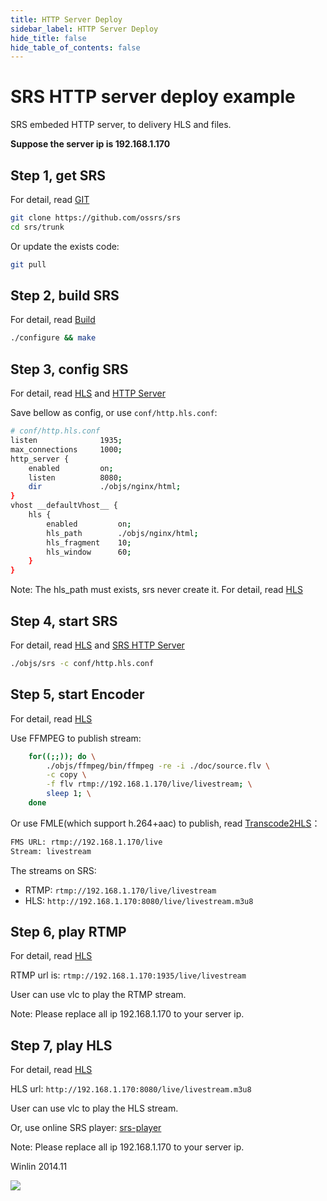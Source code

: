```yaml
---
title: HTTP Server Deploy
sidebar_label: HTTP Server Deploy
hide_title: false
hide_table_of_contents: false
---
```


# SRS HTTP server deploy example

SRS embeded HTTP server, to delivery HLS and files.

**Suppose the server ip is 192.168.1.170**

## Step 1, get SRS

For detail, read [GIT](./git.md)

```bash
git clone https://github.com/ossrs/srs
cd srs/trunk
```

Or update the exists code:

```bash
git pull
```

## Step 2, build SRS

For detail, read [Build](./install.md)

```bash
./configure && make
```

## Step 3, config SRS

For detail, read [HLS](./hls.md) and [HTTP Server](./http-server.md)

Save bellow as config, or use `conf/http.hls.conf`:

```bash
# conf/http.hls.conf
listen              1935;
max_connections     1000;
http_server {
    enabled         on;
    listen          8080;
    dir             ./objs/nginx/html;
}
vhost __defaultVhost__ {
    hls {
        enabled         on;
        hls_path        ./objs/nginx/html;
        hls_fragment    10;
        hls_window      60;
    }
}
```

Note: The hls_path must exists, srs never create it. For detail, read [HLS](./hls.md)

## Step 4, start SRS

For detail, read [HLS](./hls.md) and [SRS HTTP Server](./http-server.md)

```bash
./objs/srs -c conf/http.hls.conf
```

## Step 5, start Encoder

For detail, read [HLS](./hls.md)

Use FFMPEG to publish stream:

```bash
    for((;;)); do \
        ./objs/ffmpeg/bin/ffmpeg -re -i ./doc/source.flv \
        -c copy \
        -f flv rtmp://192.168.1.170/live/livestream; \
        sleep 1; \
    done
```

Or use FMLE(which support h.264+aac) to publish, read [Transcode2HLS](./sample-transcode-to-hls.md)：

```bash
FMS URL: rtmp://192.168.1.170/live
Stream: livestream
```

The streams on SRS:
* RTMP: `rtmp://192.168.1.170/live/livestream`
* HLS: `http://192.168.1.170:8080/live/livestream.m3u8`

## Step 6, play RTMP

For detail, read [HLS](./hls.md)

RTMP url is: `rtmp://192.168.1.170:1935/live/livestream`

User can use vlc to play the RTMP stream.

Note: Please replace all ip 192.168.1.170 to your server ip.

## Step 7, play HLS

For detail, read [HLS](./hls.md)

HLS url: `http://192.168.1.170:8080/live/livestream.m3u8`

User can use vlc to play the HLS stream.

Or, use online SRS player: [srs-player](https://ossrs.net/players/srs_player.html)

Note: Please replace all ip 192.168.1.170 to your server ip.

Winlin 2014.11

![](https://ossrs.io/gif/v1/sls.gif?site=ossrs.io&path=/lts/doc/en/v7/sample-http)


